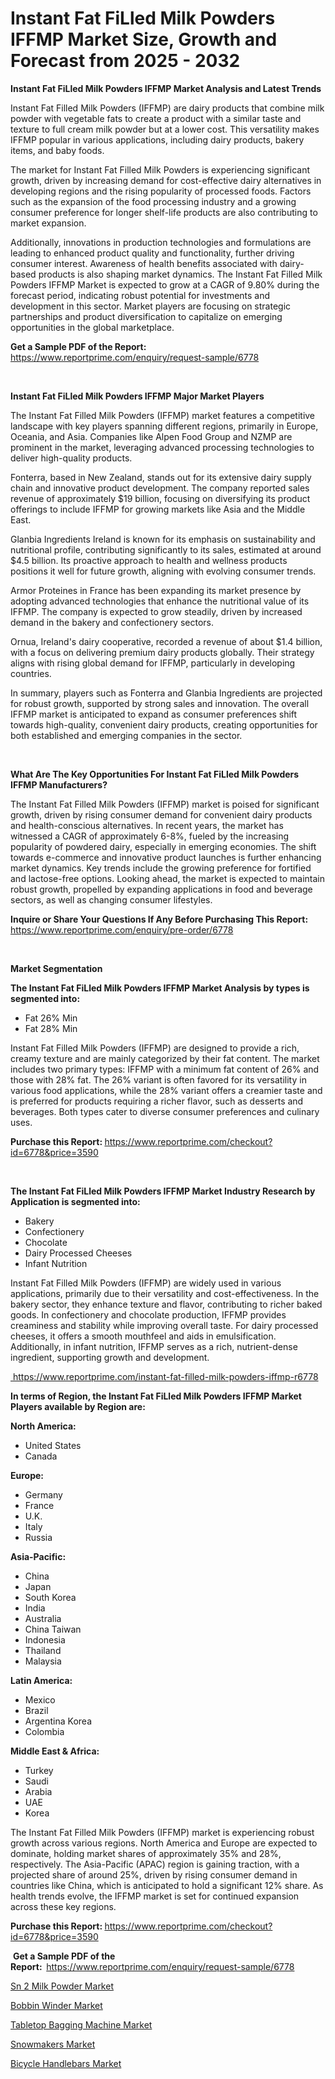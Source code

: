 <p><h1>Instant Fat FiLled Milk Powders IFFMP Market Size, Growth and Forecast from 2025 - 2032</h1></p><p><strong>Instant Fat FiLled Milk Powders IFFMP Market Analysis and Latest Trends</strong></p>
<p><p>Instant Fat Filled Milk Powders (IFFMP) are dairy products that combine milk powder with vegetable fats to create a product with a similar taste and texture to full cream milk powder but at a lower cost. This versatility makes IFFMP popular in various applications, including dairy products, bakery items, and baby foods. </p><p>The market for Instant Fat Filled Milk Powders is experiencing significant growth, driven by increasing demand for cost-effective dairy alternatives in developing regions and the rising popularity of processed foods. Factors such as the expansion of the food processing industry and a growing consumer preference for longer shelf-life products are also contributing to market expansion. </p><p>Additionally, innovations in production technologies and formulations are leading to enhanced product quality and functionality, further driving consumer interest. Awareness of health benefits associated with dairy-based products is also shaping market dynamics. The Instant Fat Filled Milk Powders IFFMP Market is expected to grow at a CAGR of 9.80% during the forecast period, indicating robust potential for investments and development in this sector. Market players are focusing on strategic partnerships and product diversification to capitalize on emerging opportunities in the global marketplace.</p></p>
<p><strong>Get a Sample PDF of the Report:&nbsp;</strong> <a href="https://www.reportprime.com/enquiry/request-sample/6778?utm_campaign=3093&utm_medium=2&utm_source=Github&utm_content=ia&utm_term=19032025&utm_id=instant-fat-filled-milk-powders-iffmp">https://www.reportprime.com/enquiry/request-sample/6778</a></p>
<p>&nbsp;</p>
<p><strong>Instant Fat FiLled Milk Powders IFFMP Major Market Players</strong></p>
<p><p>The Instant Fat Filled Milk Powders (IFFMP) market features a competitive landscape with key players spanning different regions, primarily in Europe, Oceania, and Asia. Companies like Alpen Food Group and NZMP are prominent in the market, leveraging advanced processing technologies to deliver high-quality products. </p><p>Fonterra, based in New Zealand, stands out for its extensive dairy supply chain and innovative product development. The company reported sales revenue of approximately $19 billion, focusing on diversifying its product offerings to include IFFMP for growing markets like Asia and the Middle East. </p><p>Glanbia Ingredients Ireland is known for its emphasis on sustainability and nutritional profile, contributing significantly to its sales, estimated at around $4.5 billion. Its proactive approach to health and wellness products positions it well for future growth, aligning with evolving consumer trends.</p><p>Armor Proteines in France has been expanding its market presence by adopting advanced technologies that enhance the nutritional value of its IFFMP. The company is expected to grow steadily, driven by increased demand in the bakery and confectionery sectors.</p><p>Ornua, Ireland's dairy cooperative, recorded a revenue of about $1.4 billion, with a focus on delivering premium dairy products globally. Their strategy aligns with rising global demand for IFFMP, particularly in developing countries.</p><p>In summary, players such as Fonterra and Glanbia Ingredients are projected for robust growth, supported by strong sales and innovation. The overall IFFMP market is anticipated to expand as consumer preferences shift towards high-quality, convenient dairy products, creating opportunities for both established and emerging companies in the sector.</p></p>
<p>&nbsp;</p>
<p><strong>What Are The Key Opportunities For Instant Fat FiLled Milk Powders IFFMP Manufacturers?</strong></p>
<p><p>The Instant Fat Filled Milk Powders (IFFMP) market is poised for significant growth, driven by rising consumer demand for convenient dairy products and health-conscious alternatives. In recent years, the market has witnessed a CAGR of approximately 6-8%, fueled by the increasing popularity of powdered dairy, especially in emerging economies. The shift towards e-commerce and innovative product launches is further enhancing market dynamics. Key trends include the growing preference for fortified and lactose-free options. Looking ahead, the market is expected to maintain robust growth, propelled by expanding applications in food and beverage sectors, as well as changing consumer lifestyles.</p></p>
<p><strong>Inquire or Share Your Questions If Any Before Purchasing This Report:</strong> <a href="https://www.reportprime.com/enquiry/pre-order/6778?utm_campaign=3093&utm_medium=2&utm_source=Github&utm_content=ia&utm_term=19032025&utm_id=instant-fat-filled-milk-powders-iffmp">https://www.reportprime.com/enquiry/pre-order/6778</a></p>
<p>&nbsp;</p>
<p><strong>Market Segmentation</strong></p>
<p><strong>The Instant Fat FiLled Milk Powders IFFMP Market Analysis by types is segmented into:</strong></p>
<p><ul><li>Fat 26% Min</li><li>Fat 28% Min</li></ul></p>
<p><p>Instant Fat Filled Milk Powders (IFFMP) are designed to provide a rich, creamy texture and are mainly categorized by their fat content. The market includes two primary types: IFFMP with a minimum fat content of 26% and those with 28% fat. The 26% variant is often favored for its versatility in various food applications, while the 28% variant offers a creamier taste and is preferred for products requiring a richer flavor, such as desserts and beverages. Both types cater to diverse consumer preferences and culinary uses.</p></p>
<p><strong>Purchase this Report:&nbsp;</strong><a href="https://www.reportprime.com/checkout?id=6778&price=3590&utm_campaign=3093&utm_medium=2&utm_source=Github&utm_content=ia&utm_term=19032025&utm_id=instant-fat-filled-milk-powders-iffmp">https://www.reportprime.com/checkout?id=6778&price=3590</a></p>
<p>&nbsp;</p>
<p><strong>The Instant Fat FiLled Milk Powders IFFMP Market Industry Research by Application is segmented into:</strong></p>
<p><ul><li>Bakery</li><li>Confectionery</li><li>Chocolate</li><li>Dairy Processed Cheeses</li><li>Infant Nutrition</li></ul></p>
<p><p>Instant Fat Filled Milk Powders (IFFMP) are widely used in various applications, primarily due to their versatility and cost-effectiveness. In the bakery sector, they enhance texture and flavor, contributing to richer baked goods. In confectionery and chocolate production, IFFMP provides creaminess and stability while improving overall taste. For dairy processed cheeses, it offers a smooth mouthfeel and aids in emulsification. Additionally, in infant nutrition, IFFMP serves as a rich, nutrient-dense ingredient, supporting growth and development.</p></p>
<p><a href="https://www.reportprime.com/instant-fat-filled-milk-powders-iffmp-r6778?utm_campaign=3093&utm_medium=2&utm_source=Github&utm_content=ia&utm_term=19032025&utm_id=instant-fat-filled-milk-powders-iffmp">&nbsp;https://www.reportprime.com/instant-fat-filled-milk-powders-iffmp-r6778</a></p>
<p><strong>In terms of Region, the Instant Fat FiLled Milk Powders IFFMP Market Players available by Region are:</strong></p>
<p>
    <p> <strong> North America: </strong>
        <ul>
            <li>United States</li>
            <li>Canada</li>
        </ul>
        </p> 
    <p> <strong> Europe: </strong>
        <ul>
            <li>Germany</li>
            <li>France</li>
            <li>U.K.</li>
            <li>Italy</li>
            <li>Russia</li>
        </ul>
        </p> 
    <p> <strong> Asia-Pacific: </strong>
        <ul>
            <li>China</li>
            <li>Japan</li>
            <li>South Korea</li>
            <li>India</li>
            <li>Australia</li>
            <li>China Taiwan</li>
            <li>Indonesia</li>
            <li>Thailand</li>
            <li>Malaysia</li>
        </ul>
        </p> 
    <p> <strong> Latin America: </strong>
        <ul>
            <li>Mexico</li>
            <li>Brazil</li>
            <li>Argentina Korea</li>
            <li>Colombia</li>
        </ul>
        </p> 
    <p> <strong> Middle East & Africa: </strong>
        <ul>
            <li>Turkey</li>
            <li>Saudi</li>
            <li>Arabia</li>
            <li>UAE</li>
            <li>Korea</li>
        </ul>
    </p>
    </p>
<p><p>The Instant Fat Filled Milk Powders (IFFMP) market is experiencing robust growth across various regions. North America and Europe are expected to dominate, holding market shares of approximately 35% and 28%, respectively. The Asia-Pacific (APAC) region is gaining traction, with a projected share of around 25%, driven by rising consumer demand in countries like China, which is anticipated to hold a significant 12% share. As health trends evolve, the IFFMP market is set for continued expansion across these key regions.</p></p>
<p><strong>Purchase this Report: </strong><a href="https://www.reportprime.com/checkout?id=6778&price=3590&utm_campaign=3093&utm_medium=2&utm_source=Github&utm_content=ia&utm_term=19032025&utm_id=instant-fat-filled-milk-powders-iffmp">https://www.reportprime.com/checkout?id=6778&price=3590</a></p>
<p>&nbsp;<strong>Get a Sample PDF of the Report:&nbsp;&nbsp;</strong><a href="https://www.reportprime.com/enquiry/request-sample/6778?utm_campaign=3093&utm_medium=2&utm_source=Github&utm_content=ia&utm_term=19032025&utm_id=instant-fat-filled-milk-powders-iffmp">https://www.reportprime.com/enquiry/request-sample/6778</a></p>
<p><strong></strong></p>
<p><p><a href="https://github.com/steegwajma22/Market-Research-Report-List-1/blob/main/sn-2-milk-powder-market.md?utm_campaign=3093&utm_medium=2&utm_source=Github&utm_content=ia&utm_term=19032025&utm_id=instant-fat-filled-milk-powders-iffmp">Sn 2 Milk Powder Market</a></p><p><a href="https://www.linkedin.com/pulse/revenue-generation-insights-bobbin-winder-market-size-report-apkde?utm_campaign=3093&utm_medium=2&utm_source=Github&utm_content=ia&utm_term=19032025&utm_id=instant-fat-filled-milk-powders-iffmp">Bobbin Winder Market</a></p><p><a href="https://www.linkedin.com/pulse/tabletop-bagging-machine-market-in-depth-report-size-share-msaxe?utm_campaign=3093&utm_medium=2&utm_source=Github&utm_content=ia&utm_term=19032025&utm_id=instant-fat-filled-milk-powders-iffmp">Tabletop Bagging Machine Market</a></p><p><a href="https://www.linkedin.com/pulse/snowmakers-market-size-revenue-analysis-cagr-55-from-2025-2032-gijpe?utm_campaign=3093&utm_medium=2&utm_source=Github&utm_content=ia&utm_term=19032025&utm_id=instant-fat-filled-milk-powders-iffmp">Snowmakers Market</a></p><p><a href="https://www.linkedin.com/pulse/comprehensive-report-bicycle-handlebars-market-types-pvk9e?utm_campaign=3093&utm_medium=2&utm_source=Github&utm_content=ia&utm_term=19032025&utm_id=instant-fat-filled-milk-powders-iffmp">Bicycle Handlebars Market</a></p></p>